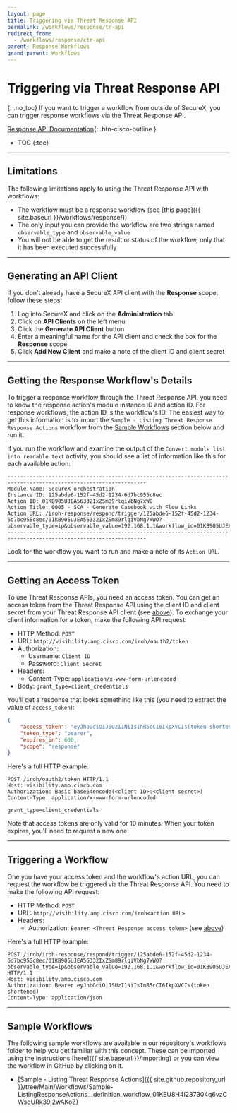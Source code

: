 ```yaml
---
layout: page
title: Triggering via Threat Response API
permalink: /workflows/response/tr-api
redirect_from:
  - /workflows/response/ctr-api
parent: Response Workflows
grand_parent: Workflows
---
```


# Triggering via Threat Response API
{: .no_toc}
If you want to trigger a workflow from outside of SecureX, you can trigger response workflows via the Threat Response API.

[Response API Documentation](https://visibility.amp.cisco.com/iroh/iroh-response/index.html){: .btn-cisco-outline }

- TOC
{:toc}

---

## Limitations
The following limitations apply to using the Threat Response API with workflows:
* The workflow must be a response workflow (see [this page]({{ site.baseurl }}/workflows/response/))
* The only input you can provide the workflow are two strings named `observable_type` and `observable_value`
* You will not be able to get the result or status of the workflow, only that it has been executed successfully

---

## Generating an API Client
If you don't already have a SecureX API client with the **Response** scope, follow these steps:

1. Log into SecureX and click on the **Administration** tab
1. Click on **API Clients** on the left menu
1. Click the **Generate API Client** button
1. Enter a meaningful name for the API client and check the box for the **Response** scope
1. Click **Add New Client** and make a note of the client ID and client secret

---

## Getting the Response Workflow's Details
To trigger a response workflow through the Threat Response API, you need to know the response action's module instance ID and action ID. For response workflows, the action ID is the workflow's ID. The easiest way to get this information is to import the `Sample - Listing Threat Response Response Actions` workflow from the [Sample Workflows](#sample-workflows) section below and run it.

If you run the workflow and examine the output of the `Convert module list into readable text` activity, you should see a list of information like this for each available action:
```text
------------------------------------------------------------------------------------------------------------------
Module Name: SecureX orchestration
Instance ID: 125abde6-152f-45d2-1234-6d7bc955c8ec
Action ID: 01KB905UJEA56332IxZSm89rlqiVbNg7xWO
Action Title: 0005 - SCA - Generate Casebook with Flow Links
Action URL: /iroh-response/respond/trigger/125abde6-152f-45d2-1234-6d7bc955c8ec/01KB905UJEA56332IxZSm89rlqiVbNg7xWO?observable_type=ip&observable_value=192.168.1.1&workflow_id=01KB905UJEA56332IxZSm89rlqiVbNg7xWO
------------------------------------------------------------------------------------------------------------------
```

Look for the workflow you want to run and make a note of its `Action URL`.

---

## Getting an Access Token
To use Threat Response APIs, you need an access token. You can get an access token from the Threat Response API using the client ID and client secret from your Threat Response API client (see [above](#generating-an-api-client)). To exchange your client information for a token, make the following API request:
* HTTP Method: `POST`
* URL: `http://visibility.amp.cisco.com/iroh/oauth2/token`
* Authorization:
	* Username: `Client ID`
	* Password: `Client Secret`
* Headers:
	* Content-Type: `application/x-www-form-urlencoded`
* Body: `grant_type=client_credentials`

You'll get a response that looks something like this (you need to extract the value of `access_token`):
```json
{
    "access_token": "eyJhbGciOiJSUzI1NiIsInR5cCI6IkpXVCIs(token shortened)",
    "token_type": "bearer",
    "expires_in": 600,
    "scope": "response"
}
```

Here's a full HTTP example:
```text
POST /iroh/oauth2/token HTTP/1.1
Host: visibility.amp.cisco.com
Authorization: Basic base64encode(<client ID>:<client secret>)
Content-Type: application/x-www-form-urlencoded

grant_type=client_credentials
```

Note that access tokens are only valid for 10 minutes. When your token expires, you'll need to request a new one.

---

## Triggering a Workflow
One you have your access token and the workflow's action URL, you can request the workflow be triggered via the Threat Response API. You need to make the following API request:
* HTTP Method: `POST`
* URL: `http://visibility.amp.cisco.com/iroh<action URL>`
* Headers:
	* Authorization: `Bearer <Threat Response access token>` (see [above](#getting-an-access-token))

Here's a full HTTP example:
```text
POST /iroh/iroh-response/respond/trigger/125abde6-152f-45d2-1234-6d7bc955c8ec/01KB905UJEA56332IxZSm89rlqiVbNg7xWO?observable_type=ip&observable_value=192.168.1.1&workflow_id=01KB905UJEA56332IxZSm89rlqiVbNg7xWO HTTP/1.1
Host: visibility.amp.cisco.com
Authorization: Bearer eyJhbGciOiJSUzI1NiIsInR5cCI6IkpXVCIs(token shortened)
Content-Type: application/json
```

---

## Sample Workflows
The following sample workflows are available in our repository's workflows folder to help you get familiar with this concept. These can be imported using the instructions [here]({{ site.baseurl }}/importing) or you can view the workflow in GitHub by clicking on it.

* [Sample - Listing Threat Response Actions]({{ site.github.repository_url }}/tree/Main/Workflows/Sample-ListingResponseActions__definition_workflow_01KEU8H4I287304q6vzCWsqURk39j2wAKoZ)